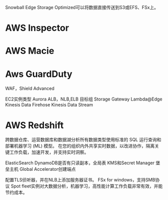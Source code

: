 Snowball Edge Storage Optimized可以将数据直接传送到S3或EFS、FSx上。

# AWS Inspector

# AWS Macie

# Aws GuardDuty
WAF，Shield Advanced

EC2实例类型
Aurora
ALB，NLB,ELB 目标组
Storage Gateway
Lambda@Edge
Kinesis Data Firehose
Kinesis Data Stream
# AWS Redshift
跨数据仓库、运营数据库和数据湖分析所有数据类型使用标准的 SQL 运行查询和部署机器学习 (ML) 模型。
在您的组织内外共享实时数据，以改进协作，隔离关键工作负载，加速开发，并支持实时洞察。


ElasticSearch
DynamoDB是否有只读副本，全局表
KMS和Secret Manager
堡垒主机
Global Accelerator创建端点


配置TLS侦听器，并在NLB上添加服务器证书。
FSx for windows，支持SMB协议
Spot fleet实例对大数据分析，机器学习，高性能计算工作负载非常有效，并能节约成本。